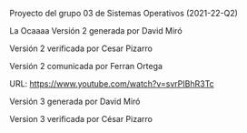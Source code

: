 Proyecto del grupo 03 de Sistemas Operativos (2021-22-Q2)

La Ocaaaa
Versión 2 generada por David Miró

Versión 2 verificada por Cesar Pizarro

Versión 2 comunicada por Ferran Ortega 

URL: https://www.youtube.com/watch?v=svrPIBhR3Tc



Versión 3 generada por David Miró

Version 3 verificada por César Pizarro

